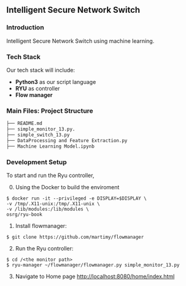 Intelligent Secure Network Switch
-----

### Introduction

Intelligent Secure Network Switch using machine learning.


### Tech Stack

Our tech stack will include:

* **Python3** as our script language
* **RYU**  as controller
* **Flow manager** 

### Main Files: Project Structure

  ```sh
  ├── README.md
  ├── simple_monitor_13.py. 
  ├── simple_switch_13.py
  ├── DataProcessing and Feature Extraction.py 
  ├── Machine Learning Model.ipynb 
  ```



### Development Setup


To start and run the Ryu controller,


0. Using the Docker to build the enviroment 
  ```
  $ docker run -it --privileged -e DISPLAY=$DISPLAY \
  -v /tmp/.X11-unix:/tmp/.X11-unix \
  -v /lib/modules:/lib/modules \
  osrg/ryu-book
  ```

1. Install flowmanager:
  ```
  $ git clone https://github.com/martimy/flowmanager
  ```

2. Run the Ryu controller:
  ```
  $ cd /<the monitor path>
  $ ryu-manager ~/flowmanager/flowmanager.py simple_monitor_13.py
  ```

3. Navigate to Home page [http://localhost:8080/home/index.html](http://localhost:8080/home/index.html)
